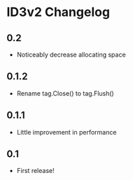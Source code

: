# ID3v2 Changelog

## 0.2
* Noticeably decrease allocating space

## 0.1.2
* Rename tag.Close() to tag.Flush()

## 0.1.1
* Little improvement in performance

## 0.1
* First release!

